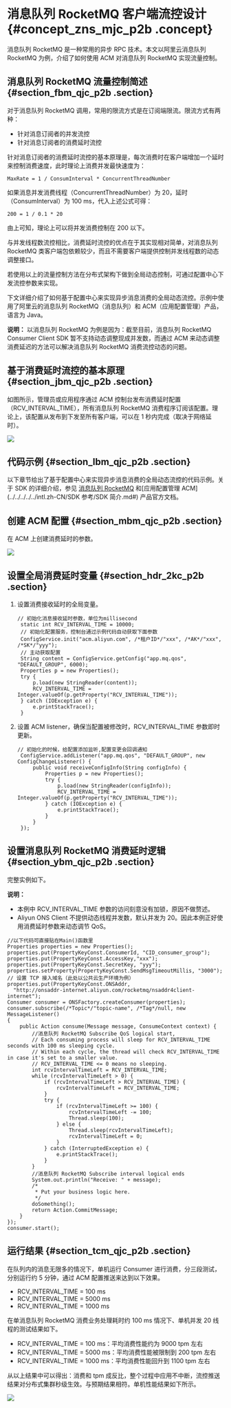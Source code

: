 # 消息队列 RocketMQ 客户端流控设计 {#concept_zns_mjc_p2b .concept}

消息队列 RocketMQ 是一种常用的异步 RPC 技术。本文以阿里云消息队列 RocketMQ 为例，介绍了如何使用 ACM 对消息队列 RocketMQ 实现流量控制。

## 消息队列 RocketMQ 流量控制简述 {#section_fbm_qjc_p2b .section}

对于消息队列 RocketMQ 调用，常用的限流方式是在订阅端限流。限流方式有两种：

-   针对消息订阅者的并发流控
-   针对消息订阅者的消费延时流控

针对消息订阅者的消费延时流控的基本原理是，每次消费时在客户端增加一个延时来控制消费速度，此时理论上消费并发最快速度为：

```
MaxRate = 1 / ConsumInterval * ConcurrentThreadNumber
```

如果消息并发消费线程（ConcurrentThreadNumber）为 20，延时（ConsumInterval）为 100 ms，代入上述公式可得：

```
200 = 1 / 0.1 * 20
```

由上可知，理论上可以将并发消费控制在 200 以下。

与并发线程数流控相比，消费延时流控的优点在于其实现相对简单，对消息队列 RocketMQ 类客户端包依赖较少，而且不需要客户端提供控制并发线程数的动态调整接口。

若使用以上的流量控制方法在分布式架构下做到全局动态控制，可通过配置中心下发流控参数来实现。

下文详细介绍了如何基于配置中心来实现异步消息消费的全局动态流控。示例中使用了阿里云的消息队列 RocketMQ（消息队列）和 ACM（应用配置管理）产品，语言为 Java。

**说明：** 以消息队列 RocketMQ 为例是因为：截至目前，消息队列 RocketMQ Consumer Client SDK 暂不支持动态调整现成并发数，而通过 ACM 来动态调整消费延迟的方法可以解决消息队列 RocketMQ 消费流控动态的问题。

## 基于消费延时流控的基本原理 {#section_jbm_qjc_p2b .section}

如图所示，管理员或应用程序通过 ACM 控制台发布消费延时配置（RCV\_INTERVAL\_TIME），所有消息队列 RocketMQ 消费程序订阅该配置。理论上，该配置从发布到下发至所有客户端，可以在 1 秒内完成（取决于网络延时）。

![](http://aliware-images.oss-cn-hangzhou.aliyuncs.com/acms/dg_rcv_interval_en.png)

## 代码示例 {#section_lbm_qjc_p2b .section}

以下章节给出了基于配置中心来实现异步消息消费的全局动态流控的代码示例。关于 SDK 的详细介绍，参见 [消息队列 RocketMQ](https://www.alibabacloud.com/help/doc-detail/29530.htm) 和[应用配置管理 ACM](../../../../../intl.zh-CN/SDK 参考/SDK 简介.md#) 产品官方文档。

## 创建 ACM 配置 {#section_mbm_qjc_p2b .section}

在 ACM 上创建消费延时的参数。

![](http://aliware-images.oss-cn-hangzhou.aliyuncs.com/acms/ex_configuration_rcv_interval.png)

## 设置全局消费延时变量 {#section_hdr_2kc_p2b .section}

1.  设置消费接收延时的全局变量。

    ```
    // 初始化消息接收延时参数，单位为millisecond
     static int RCV_INTERVAL_TIME = 10000;
     // 初始化配置服务，控制台通过示例代码自动获取下面参数
     ConfigService.init("acm.aliyun.com", /*租户ID*/"xxx", /*AK*/"xxx", /*SK*/"yyy");    
     // 主动获取配置
     String content = ConfigService.getConfig("app.mq.qos", "DEFAULT_GROUP", 6000);
     Properties p = new Properties();
     try {
         p.load(new StringReader(content));
         RCV_INTERVAL_TIME = Integer.valueOf(p.getProperty("RCV_INTERVAL_TIME"));
     } catch (IOException e) {
         e.printStackTrace();
     }
    ```

2.  设置 ACM listener，确保当配置被修改时，RCV\_INTERVAL\_TIME 参数即时更新。

    ```
    // 初始化的时候，给配置添加监听,配置变更会回调通知
     ConfigService.addListener("app.mq.qos", "DEFAULT_GROUP", new ConfigChangeListener() {
         public void receiveConfigInfo(String configInfo) {
             Properties p = new Properties();
             try {
                 p.load(new StringReader(configInfo));
                 RCV_INTERVAL_TIME = Integer.valueOf(p.getProperty("RCV_INTERVAL_TIME"));
             } catch (IOException e) {
                 e.printStackTrace();
             }
         }
     });
    ```


## 设置消息队列 RocketMQ 消费延时逻辑 {#section_ybm_qjc_p2b .section}

完整实例如下。

**说明：** 

-   本例中 RCV\_INTERVAL\_TIME 参数的访问刻意没有加锁，原因不做赘述。
-   Aliyun ONS Client 不提供动态线程并发数，默认并发为 20。因此本例正好使用消费延时参数来动态调节 QoS。

```
//以下代码可直接贴在Main()函数里
Properties properties = new Properties();
properties.put(PropertyKeyConst.ConsumerId, "CID_consumer_group");
properties.put(PropertyKeyConst.AccessKey,"xxx");
properties.put(PropertyKeyConst.SecretKey, "yyy");
properties.setProperty(PropertyKeyConst.SendMsgTimeoutMillis, "3000");
// 设置 TCP 接入域名（此处以公共云生产环境为例）
properties.put(PropertyKeyConst.ONSAddr,
  "http://onsaddr-internet.aliyun.com/rocketmq/nsaddr4client-internet");
Consumer consumer = ONSFactory.createConsumer(properties);
consumer.subscribe(/*Topic*/"topic-name", /*Tag*/null, new MessageListener() 
{
    public Action consume(Message message, ConsumeContext context) {
        //消息队列 RocketMQ Subscribe QoS logical start, 
        // Each consuming process will sleep for RCV_INTERVAL_TIME seconds with 100 ms sleeping cycle.
        // Within each cycle, the thread will check RCV_INTERVAL_TIME in case it's set to a smaller value. 
        // RCV_INTERVAL_TIME <= 0 means no sleeping.
        int rcvIntervalTimeLeft = RCV_INTERVAL_TIME;
        while (rcvIntervalTimeLeft > 0) {
            if (rcvIntervalTimeLeft > RCV_INTERVAL_TIME) {
                rcvIntervalTimeLeft = RCV_INTERVAL_TIME;
            }
            try {
                if (rcvIntervalTimeLeft >= 100) {
                    rcvIntervalTimeLeft -= 100;
                    Thread.sleep(100);
                } else {
                    Thread.sleep(rcvIntervalTimeLeft);
                    rcvIntervalTimeLeft = 0;
                }
            } catch (InterruptedException e) {
                e.printStackTrace();
            }
        }
        //消息队列 RocketMQ Subscribe interval logical ends
        System.out.println("Receive: " + message);
        /*
         * Put your business logic here.
         */
        doSomething();
        return Action.CommitMessage;
    }
});
consumer.start();
```

## 运行结果 {#section_tcm_qjc_p2b .section}

在队列内的消息无限多的情况下，单机运行 Consumer 进行消费，分三段测试，分别运行约 5 分钟，通过 ACM 配置推送来达到以下效果。

-   RCV\_INTERVAL\_TIME = 100 ms
-   RCV\_INTERVAL\_TIME = 5000 ms
-   RCV\_INTERVAL\_TIME = 1000 ms

在单消息队列 RocketMQ 消费业务处理耗时约 100 ms 情况下、单机并发 20 线程的测试结果如下。

-   RCV\_INTERVAL\_TIME = 100 ms：平均消费性能约为 9000 tpm 左右
-   RCV\_INTERVAL\_TIME = 5000 ms：平均消费性能被限制到 200 tpm 左右
-   RCV\_INTERVAL\_TIME = 1000 ms：平均消费性能回升到 1100 tpm 左右

从以上结果中可以得出：消费和 tpm 成反比，整个过程中应用不中断，流控推送结果对分布式集群秒级生效。与预期结果相符。单机性能结果如下所示。

![](http://aliware-images.oss-cn-hangzhou.aliyuncs.com/acms/ex_rcv_qos.png)

